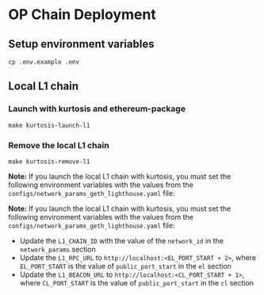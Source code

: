 # OP Chain Deployment

## Setup environment variables

```
cp .env.example .env
```

## Local L1 chain

### Launch with kurtosis and ethereum-package

```
make kurtosis-launch-l1
```

### Remove the local L1 chain

```
make kurtosis-remove-l1
```

**Note:** If you launch the local L1 chain with kurtosis, you must set the following environment variables with the values from the `configs/network_params_geth_lighthouse.yaml` file:

**Note:** If you launch the local L1 chain with kurtosis, you must set the following environment variables with the values from the `configs/network_params_geth_lighthouse.yaml` file:

* Update the `L1_CHAIN_ID` with the value of the `network_id` in the `network_params` section
* Update the `L1_RPC_URL` to `http://localhost:<EL_PORT_START + 2>`, where `EL_PORT_START` is the value of `public_port_start` in the `el` section
* Update the `L1_BEACON_URL` to `http://localhost:<CL_PORT_START + 1>`, where `CL_PORT_START` is the value of `public_port_start` in the `cl` section